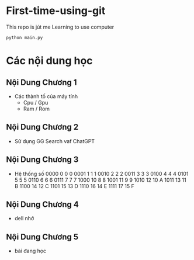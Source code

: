 # First-time-using-git
This repo is jút me Learning to use computer

```
python main.py
```

# Các nội dung học 
## Nội Dung Chương 1
+ Các thành tố của máy tính 
    - Cpu / Gpu
    - Ram / Rom
    
## Nội Dung Chương 2
+ Sử dụng GG Search vaf ChatGPT

## Nội Dung Chương 3
+ Hệ thống số
0000	0	0	0
0001	1	1	1
0010	2	2	2
0011	3	3	3
0100	4	4	4
0101	5	5	5
0110	6	6	6
0111	7	7	7
1000	10	8	8
1001	11	9	9
1010	12	10	A
1011	13	11	B
1100	14	12	C
1101	15	13	D
1110	16	14	E
1111	17	15	F

## Nội Dung Chương 4
+ dell nhớ 

## Nội Dung Chương 5
+ bài đang học 
